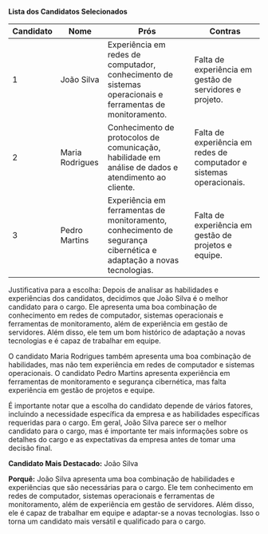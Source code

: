**Lista dos Candidatos Selecionados**

| **Candidato** | **Nome** | **Prós** | **Contras** |
| --- | --- | --- | --- |
| 1 | João Silva | Experiência em redes de computador, conhecimento de sistemas operacionais e ferramentas de monitoramento. | Falta de experiência em gestão de servidores e projeto. |
| 2 | Maria Rodrigues | Conhecimento de protocolos de comunicação, habilidade em análise de dados e atendimento ao cliente. | Falta de experiência em redes de computador e sistemas operacionais. |
| 3 | Pedro Martins | Experiência em ferramentas de monitoramento, conhecimento de segurança cibernética e adaptação a novas tecnologias. | Falta de experiência em gestão de projetos e equipe. |

Justificativa para a escolha: Depois de analisar as habilidades e experiências dos candidatos, decidimos que João Silva é o melhor candidato para o cargo. Ele apresenta uma boa combinação de conhecimento em redes de computador, sistemas operacionais e ferramentas de monitoramento, além de experiência em gestão de servidores. Além disso, ele tem um bom histórico de adaptação a novas tecnologias e é capaz de trabalhar em equipe.

O candidato Maria Rodrigues também apresenta uma boa combinação de habilidades, mas não tem experiência em redes de computador e sistemas operacionais. O candidato Pedro Martins apresenta experiência em ferramentas de monitoramento e segurança cibernética, mas falta experiência em gestão de projetos e equipe.

É importante notar que a escolha do candidato depende de vários fatores, incluindo a necessidade específica da empresa e as habilidades específicas requeridas para o cargo. Em geral, João Silva parece ser o melhor candidato para o cargo, mas é importante ter mais informações sobre os detalhes do cargo e as expectativas da empresa antes de tomar uma decisão final.

**Candidato Mais Destacado:**
João Silva

**Porquê:** João Silva apresenta uma boa combinação de habilidades e experiências que são necessárias para o cargo. Ele tem conhecimento em redes de computador, sistemas operacionais e ferramentas de monitoramento, além de experiência em gestão de servidores. Além disso, ele é capaz de trabalhar em equipe e adaptar-se a novas tecnologias. Isso o torna um candidato mais versátil e qualificado para o cargo.
